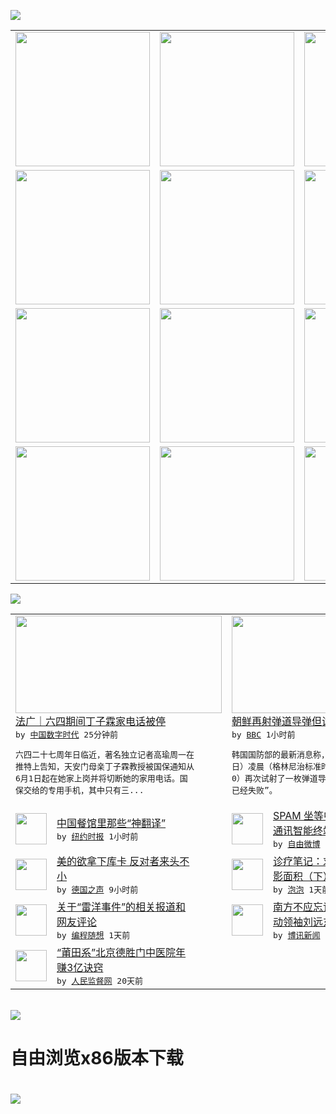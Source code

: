 

<a href="https://github.com/greatfire/z/raw/master/FreeBrowser.apk"><img src="https://raw.githubusercontent.com/greatfire/wiki/master/x/header.png" /></a><table><tr><td width="262" align="center" valign="center"><a href="https://github.com/greatfire/wiki/wiki/nyt" title="纽约时报中文网 国际纵览"><img src="https://raw.githubusercontent.com/greatfire/wiki/master/x/nyt_flag.png" width="215"/></a></td><td width="262" align="center" valign="center"><a href="https://github.com/greatfire/wiki/wiki/dw" title=""><img src="https://raw.githubusercontent.com/greatfire/wiki/master/x/dw_flag.png" width="215"/></a></td><td width="262" align="center" valign="center"><a href="https://github.com/greatfire/wiki/wiki/rmjd" title=""><img src="https://raw.githubusercontent.com/greatfire/wiki/master/x/rmjd_flag.png" width="215"/></a></td></tr><tr><td width="262" align="center" valign="center"><a href="https://github.com/paopaonetizen/website" title="泡泡 - 未经审查的互联网信息"><img src="https://raw.githubusercontent.com/greatfire/wiki/master/x/pp_flag.png" width="215"/></a></td><td width="262" align="center" valign="center"><a href="https://github.com/getlantern/mirror" title="以及自由微博和GreatFire.org官方中文论坛"><img src="https://raw.githubusercontent.com/greatfire/wiki/master/x/lantern_flag.png" width="215"/></a></td><td width="262" align="center" valign="center"><a href="https://github.com/cdtmirrors/m/" title=""><img src="https://raw.githubusercontent.com/greatfire/wiki/master/x/cdt_flag.png" width="215"/></a></td></tr><tr><td width="262" align="center" valign="center"><a href="https://github.com/program-think/blog" title="编程随想的博客"><img src="https://raw.githubusercontent.com/greatfire/wiki/master/x/pt_flag.png" width="215"/></a></td><td width="262" align="center" valign="center"><a href="https://github.com/greatfire/wiki/wiki/bbc" title=""><img src="https://raw.githubusercontent.com/greatfire/wiki/master/x/bbc_flag.png" width="215"/></a></td><td width="262" align="center" valign="center"><a href="https://github.com/freeweibo/s" title="自由微博 - 匿名和不受屏蔽的新浪微博搜索"><img src="https://raw.githubusercontent.com/greatfire/wiki/master/x/fw_flag.png" width="215"/></a></td></tr><tr><td width="262" align="center" valign="center"><a href="https://github.com/greatfire/wiki/wiki/google" title=""><img src="https://raw.githubusercontent.com/greatfire/wiki/master/x/google_flag.png" width="215"/></a></td><td width="262" align="center" valign="center"><a href="https://github.com/bxnews/boxun" title=""><img src="https://raw.githubusercontent.com/greatfire/wiki/master/x/bx_flag.png" width="215"/></a></td><td width="262" align="center" valign="center"><a href="https://github.com/greatfire/wiki/wiki/open-source" title="欢迎访问GreatFire.org开发者项目网站"><img src="https://raw.githubusercontent.com/greatfire/wiki/master/x/open-source_flag.png" width="215"/></a></td></tr></table><img src="https://raw.githubusercontent.com/greatfire/wiki/master/x/newsfeed text.png" /><table cols="4"><tr><td colspan="2" width="380"><a href="http://feedproxy.google.com/~r/chinadigitaltimes/IyPt/~3/aAtj38n24JU/"><img src="http://i2.wp.com/chinadigitaltimes.net/chinese/files/2016/05/%E4%B8%81%E5%AD%90%E9%9C%96.jpg?resize=500%2C516" width="330" height="156"/></a></br><a href="http://feedproxy.google.com/~r/chinadigitaltimes/IyPt/~3/aAtj38n24JU/">法广｜六四期间丁子霖家电话被停</a></br><kbd> by <a href="http://chinadigitaltimes.net/chinese/">中国数字时代</a> 25分钟前 </kbd></br><pre>六四二十七周年日临近，著名独立记者高瑜周一在<br/>推特上告知，天安门母亲丁子霖教授被国保通知从<br/>6月1日起在她家上岗并将切断她的家用电话。国<br/>保交给的专用手机，其中只有三...</pre></td><td colspan="2" width="380"><a href="http://www.bbc.com/zhongwen/simp/world/2016/05/160531_north_korea_missile_test_fail"><img src="http://a.files.bbci.co.uk/worldservice/live/assets/images/2016/04/05/160405060146_cn_north_korea_missile_musudan_144x81_afp_nocredit.jpg" width="330" height="156"/></a></br><a href="http://www.bbc.com/zhongwen/simp/world/2016/05/160531_north_korea_missile_test_fail">朝鲜再射弹道导弹但试验“可能已经失败”</a></br><kbd> by <a href="http://www.bbc.co.uk/zhongwen/simp">BBC</a> 1小时前 </kbd></br><pre>韩国国防部的最新消息称，朝鲜于周二（5月22<br/>日）凌晨（格林尼治标准时间5月21日20：2<br/>0）再次试射了一枚弹道导弹，但这次试射“可能<br/>已经失败”。</pre></td></tr><tr><td><img src="https://static01.nyt.com/images/2016/05/17/world/what-in-the-world/00wit_china-signs/00wit_china-signs-articleLarge.gif" width="50" height="50"/></td><td width="280"><a href="https://d7odklm2qes9e.cloudfront.net/culture/20160531/t31wit-china-signs/">中国餐馆里那些“神翻译”</a></br><kbd> by <a href="http://m.cn.nytimes.com/">纽约时报</a> 1小时前 </kbd></td><td><img src="https://raw.githubusercontent.com/greatfire/wiki/master/x/fw_logo.png" width="50" height="50"/></td><td width="280"><a href="https://freeweibo.com/weibo/3981140756481174">SPAM 坐等中奖//@中兴<br/>通讯智能终端:#AXO...</a></br><kbd> by <a href="https://freeweibo.com/">自由微博</a> 1小时前 </kbd></td></tr><tr><td><img src="http://www.dw.com/image/0,,19221599_302,00.jpg" width="50" height="50"/></td><td width="280"><a href="http://dw.com/p/1IxOl?maca=chi-GK-text-greatfire-all-chinese-15625-xml-mrss">美的欲拿下库卡 反对者来头不<br/>小</a></br><kbd> by <a href="http://dw.de">德国之声</a> 9小时前 </kbd></td><td><img src="https://pao-pao.net/sites/pao-pao.net/files/styles/large/public/er_wen_tou_tu_.jpg?itok=F5RnEoM6" width="50" height="50"/></td><td width="280"><a href="https://pao-pao.net/article/702">诊疗笔记：求极权社会的心理阴<br/>影面积（下）</a></br><kbd> by <a href="https://pao-pao.net">泡泡</a> 1天前 </kbd></td></tr><tr><td><img src="https://lh6.googleusercontent.com/xnDjtvPj9NNzc_FUv0O-U-XditrRY975VgTPcQLjlrWR0m2yjeFZ-SyuGmEBJ64cixFgeMaoqWKpFZ7BVEjxw6L9gNhknCOWWWwXCzP8qcLwRRcdgm_EdWNgqPhKfNPArxXTT0AhiRo" width="50" height="50"/></td><td width="280"><a href="http://feedproxy.google.com/~r/programthink/~3/dE0AVGkocZ0/weekly-share-102.html">关于“雷洋事件”的相关报道和<br/>网友评论</a></br><kbd> by <a href="http://program-think.blogspot.com">编程随想</a> 1天前 </kbd></td><td><img src="http://www.boxun.com/news/images/2016/05/201605301936china1.jpg" width="50" height="50"/></td><td width="280"><a href="http://www.boxun.com/news/gb/china/2016/05/201605301936.shtml">南方不应忘记的人物――街头运<br/>动领袖刘远东请看博讯热...</a></br><kbd> by <a href="http://www.boxun.com">博讯新闻</a> 1天前 </kbd></td></tr><tr><td><img src="http://www.rmjdw.com/uploads/160510/3-1605102102421C.jpg" width="50" height="50"/></td><td width="280"><a href="http://www.rmjdw.com//tebiebaodao/20160510/15526.html">“莆田系”北京德胜门中医院年<br/>赚3亿诀窍 </a></br><kbd> by <a href="http://www.rmjdw.com/">人民监督网</a> 20天前 </kbd></td></table></br><a href="https://github.com/greatfire/z/raw/master/FreeBrowser.apk"><img src="https://raw.githubusercontent.com/greatfire/wiki/master/x/download app.png" /></a><h1>自由浏览x86版本下载<h1><a href="https://github.com/greatfire/z/raw/master/FreeBrowser-x86.apk"><img src="https://raw.githubusercontent.com/greatfire/images/master/fb86.qr.png" /></a>
